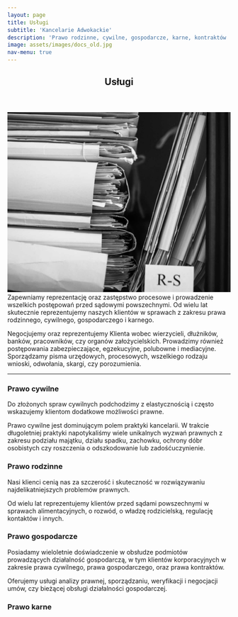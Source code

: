 ```yaml
---
layout: page
title: Usługi
subtitle: 'Kancelarie Adwokackie'
description: 'Prawo rodzinne, cywilne, gospodarcze, karne, kontraktów ...'
image: assets/images/docs_old.jpg
nav-menu: true
---
```


<!-- Main -->
<div id="main" class="alt">

<!-- One -->
<section id="uslugi">
	<div class="inner">
		<header class="major">
			<h1>Usługi</h1>
		</header>

<!-- Content -->
<p>
<span class="image right"><img src="assets/images/docs_rs.jpg" alt="" /></span>Zapewniamy reprezentację oraz zastępstwo procesowe i prowadzenie wszelkich postępowań przed sądowymi powszechnymi. Od wielu lat skutecznie reprezentujemy naszych klientów w sprawach z zakresu prawa rodzinnego, cywilnego, gospodarczego i karnego.</p>

<p>Negocjujemy oraz reprezentujemy Klienta wobec wierzycieli, dłużników, banków, pracowników, czy organów założycielskich. Prowadzimy również postępowania zabezpieczające, egzekucyjne, polubowne i mediacyjne. Sporządzamy pisma urzędowych, procesowych, wszelkiego rodzaju wnioski, odwołania, skargi, czy porozumienia.</p>

<hr class="major" />

<div class="row">
	<div class="6u 12u$(small)">
		<h3>Prawo cywilne</h3>
		<p>Do złożonych spraw cywilnych podchodzimy z elastycznością i często wskazujemy klientom dodatkowe możliwości prawne.</p>
		<p>Prawo cywilne jest dominującym polem praktyki kancelarii. W trakcie długoletniej praktyki napotykaliśmy wiele unikalnych wyzwań prawnych z zakresu podziału majątku, działu spadku, zachowku, ochrony dóbr osobistych czy roszczenia o odszkodowanie lub zadośćuczynienie.</p>
	</div>
	<div class="6u$ 12u$(small)">
		<h3>Prawo rodzinne</h3>
		<p>Nasi klienci cenią nas za szczerość i skuteczność w rozwiązywaniu najdelikatniejszych problemów prawnych.</p>
		<p>Od wielu lat reprezentujemy klientów przed sądami powszechnymi w sprawach alimentacyjnych, o rozwód, o władzę rodzicielską, regulację kontaktów i innych.</p>
	</div>
	<!-- Break -->
	<div class="6u 12u$(medium)">
		<h3>Prawo gospodarcze</h3>
		<p>Posiadamy wieloletnie doświadczenie w obsłudze podmiotów prowadzących działalność gospodarczą, w tym klientów korporacyjnych w zakresie prawa cywilnego, prawa gospodarczego, oraz prawa kontraktów.</p>
		<p>Oferujemy usługi analizy prawnej, sporządzaniu, weryfikacji i negocjacji umów, czy bieżącej obsługi działalności gospodarczej.</p>
	</div>
	<div class="6u$ 12u$(medium)">
		<h3>Prawo karne</h3>
		<p></p>
		<p></p>
	</div>
</div>
